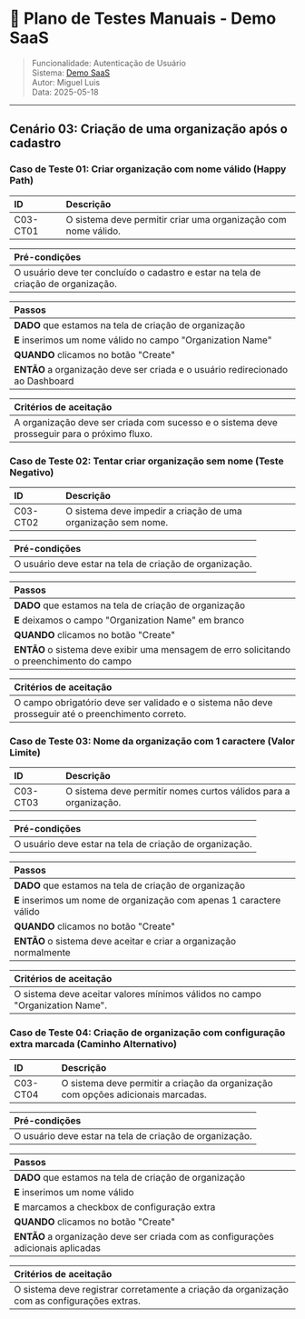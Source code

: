 # 🧪 Plano de Testes Manuais - Demo SaaS  
> Funcionalidade: Autenticação de Usuário  
> Sistema: [Demo SaaS](https://demo-saas.bugbug.io/)  
> Autor: Miguel Luis  
> Data: 2025-05-18  

---

## Cenário 03: Criação de uma organização após o cadastro

### Caso de Teste 01: Criar organização com nome válido (Happy Path)

| ID       | Descrição                                                           |
| :------- | :------------------------------------------------------------------ |
| C03-CT01 | O sistema deve permitir criar uma organização com nome válido.     |

| **Pré-condições**                                                        |
| :----------------------------------------------------------------------- |
| O usuário deve ter concluído o cadastro e estar na tela de criação de organização. |

| **Passos**                                                               |
| :----------------------------------------------------------------------- |
| **DADO** que estamos na tela de criação de organização                    |
| **E** inserimos um nome válido no campo "Organization Name"              |
| **QUANDO** clicamos no botão "Create"                                    |
| **ENTÃO** a organização deve ser criada e o usuário redirecionado ao Dashboard |

| **Critérios de aceitação**                                               |
| :----------------------------------------------------------------------- |
| A organização deve ser criada com sucesso e o sistema deve prosseguir para o próximo fluxo. |

### Caso de Teste 02: Tentar criar organização sem nome (Teste Negativo)

| ID       | Descrição                                                           |
| :------- | :------------------------------------------------------------------ |
| C03-CT02 | O sistema deve impedir a criação de uma organização sem nome.      |

| **Pré-condições**                                                        |
| :----------------------------------------------------------------------- |
| O usuário deve estar na tela de criação de organização.                 |

| **Passos**                                                               |
| :----------------------------------------------------------------------- |
| **DADO** que estamos na tela de criação de organização                    |
| **E** deixamos o campo "Organization Name" em branco                     |
| **QUANDO** clicamos no botão "Create"                                    |
| **ENTÃO** o sistema deve exibir uma mensagem de erro solicitando o preenchimento do campo |

| **Critérios de aceitação**                                               |
| :----------------------------------------------------------------------- |
| O campo obrigatório deve ser validado e o sistema não deve prosseguir até o preenchimento correto. |

### Caso de Teste 03: Nome da organização com 1 caractere (Valor Limite)

| ID       | Descrição                                                           |
| :------- | :------------------------------------------------------------------ |
| C03-CT03 | O sistema deve permitir nomes curtos válidos para a organização.    |

| **Pré-condições**                                                        |
| :----------------------------------------------------------------------- |
| O usuário deve estar na tela de criação de organização.                 |

| **Passos**                                                               |
| :----------------------------------------------------------------------- |
| **DADO** que estamos na tela de criação de organização                    |
| **E** inserimos um nome de organização com apenas 1 caractere válido     |
| **QUANDO** clicamos no botão "Create"                                    |
| **ENTÃO** o sistema deve aceitar e criar a organização normalmente       |

| **Critérios de aceitação**                                               |
| :----------------------------------------------------------------------- |
| O sistema deve aceitar valores mínimos válidos no campo "Organization Name". |

### Caso de Teste 04: Criação de organização com configuração extra marcada (Caminho Alternativo)

| ID       | Descrição                                                           |
| :------- | :------------------------------------------------------------------ |
| C03-CT04 | O sistema deve permitir a criação da organização com opções adicionais marcadas. |

| **Pré-condições**                                                        |
| :----------------------------------------------------------------------- |
| O usuário deve estar na tela de criação de organização.                 |

| **Passos**                                                               |
| :----------------------------------------------------------------------- |
| **DADO** que estamos na tela de criação de organização                    |
| **E** inserimos um nome válido                                            |
| **E** marcamos a checkbox de configuração extra                          |
| **QUANDO** clicamos no botão "Create"                                    |
| **ENTÃO** a organização deve ser criada com as configurações adicionais aplicadas |

| **Critérios de aceitação**                                               |
| :----------------------------------------------------------------------- |
| O sistema deve registrar corretamente a criação da organização com as configurações extras. |


